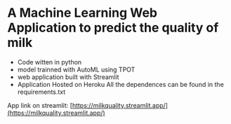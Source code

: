 # A Machine Learning Web Application to predict the quality of milk

- Code witten in python
- model trainned with AutoML using TPOT
- web application built with Streamlit
- Application Hosted on Heroku
  All the dependences can be found in the requirements.txt

App link on streamlit: [https://milkquality.streamlit.app/](https://milkquality.streamlit.app/)
